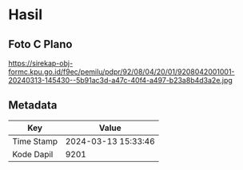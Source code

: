 # Hasil

## Foto C Plano

https://sirekap-obj-formc.kpu.go.id/f9ec/pemilu/pdpr/92/08/04/20/01/9208042001001-20240313-145430--5b91ac3d-a47c-40f4-a497-b23a8b4d3a2e.jpg


## Metadata

| Key        | Value               |
| ---------- | ------------------- |
| Time Stamp | 2024-03-13 15:33:46 |
| Kode Dapil | 9201                |



